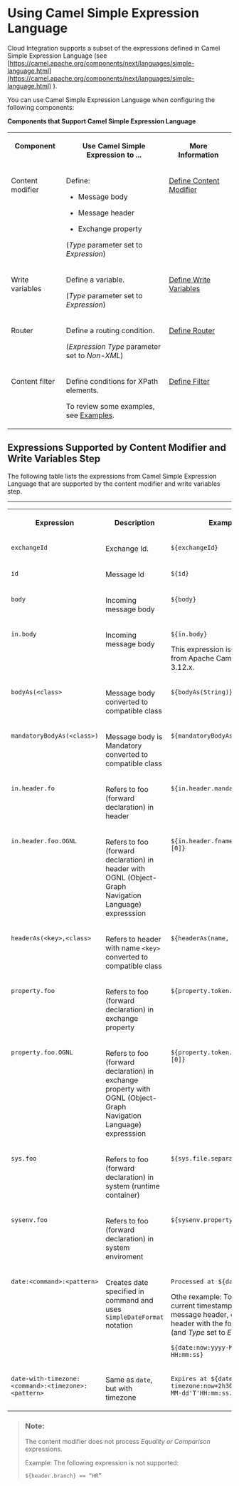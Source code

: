 <!-- loio4688083fad6546c1ba25a06d4ffb9fae -->

# Using Camel Simple Expression Language

Cloud Integration supports a subset of the expressions defined in Camel Simple Expression Language \(see [https://camel.apache.org/components/next/languages/simple-language.html](https://camel.apache.org/components/next/languages/simple-language.html) \).

You can use Camel Simple Expression Language when configuring the following components:

**Components that Support Camel Simple Expression Language**


<table>
<tr>
<th valign="top">

Component

</th>
<th valign="top">

Use Camel Simple Expression to ...

</th>
<th valign="top">

More Information

</th>
</tr>
<tr>
<td valign="top">

Content modifier

</td>
<td valign="top">

Define:

-   Message body

-   Message header

-   Exchange property


\(*Type* parameter set to *Expression*\)

</td>
<td valign="top">

[Define Content Modifier](define-content-modifier-8f04a70.md) 

</td>
</tr>
<tr>
<td valign="top">

Write variables

</td>
<td valign="top">

Define a variable.

\(*Type* parameter set to *Expression*\)

</td>
<td valign="top">

[Define Write Variables](define-write-variables-de04b75.md) 

</td>
</tr>
<tr>
<td valign="top">

Router

</td>
<td valign="top">

Define a routing condition.

\(*Expression Type* parameter set to *Non-XML*\)

</td>
<td valign="top">

[Define Router](define-router-d7fddbd.md) 

</td>
</tr>
<tr>
<td valign="top">

Content filter

</td>
<td valign="top">

Define conditions for XPath elements.

To review some examples, see [Examples](examples-eb2e601.md).

</td>
<td valign="top">

[Define Filter](define-filter-733f8dc.md) 

</td>
</tr>
</table>



<a name="loio4688083fad6546c1ba25a06d4ffb9fae__section_egf_rnz_qsb"/>

## Expressions Supported by Content Modifier and Write Variables Step

The following table lists the expressions from Camel Simple Expression Language that are supported by the content modifier and write variables step.

****


<table>
<tr>
<th valign="top">

Expression

</th>
<th valign="top">

Description

</th>
<th valign="top">

Example

</th>
</tr>
<tr>
<td valign="top">

`exchangeId` 

</td>
<td valign="top">

Exchange Id.

</td>
<td valign="top">

`${exchangeId}` 

</td>
</tr>
<tr>
<td valign="top">

`id` 

</td>
<td valign="top">

Message Id

</td>
<td valign="top">

`${id}` 

</td>
</tr>
<tr>
<td valign="top">

`body` 

</td>
<td valign="top">

Incoming message body

</td>
<td valign="top">

`${body}` 

</td>
</tr>
<tr>
<td valign="top">

`in.body` 

</td>
<td valign="top">

Incoming message body

</td>
<td valign="top">

`${in.body}`

This expression is deprecated from Apache Camel version 3.12.x.

</td>
</tr>
<tr>
<td valign="top">

`bodyAs(<class>` 

</td>
<td valign="top">

Message body converted to compatible class

</td>
<td valign="top">

`${bodyAs(String)}` 

</td>
</tr>
<tr>
<td valign="top">

`mandatoryBodyAs(<class>)` 

</td>
<td valign="top">

Message body is Mandatory converted to compatible class

</td>
<td valign="top">

`${mandatoryBodyAs(String)}` 

</td>
</tr>
<tr>
<td valign="top">

`in.header.fo` 

</td>
<td valign="top">

Refers to foo \(forward declaration\) in header

</td>
<td valign="top">

`${in.header.mandatory.length}` 

</td>
</tr>
<tr>
<td valign="top">

`in.header.foo.OGNL` 

</td>
<td valign="top">

Refers to foo \(forward declaration\) in header with OGNL \(Object-Graph Navigation Language\) expresssion

</td>
<td valign="top">

`${in.header.fname.split(',')[0]}` 

</td>
</tr>
<tr>
<td valign="top">

`headerAs(<key>,<class>` 

</td>
<td valign="top">

Refers to header with name `<key>` converted to compatible class

</td>
<td valign="top">

`${headerAs(name, String)}` 

</td>
</tr>
<tr>
<td valign="top">

`property.foo` 

</td>
<td valign="top">

Refers to foo \(forward declaration\) in exchange property

</td>
<td valign="top">

`${property.token.length}` 

</td>
</tr>
<tr>
<td valign="top">

`property.foo.OGNL` 

</td>
<td valign="top">

Refers to foo \(forward declaration\) in exchange property with OGNL \(Object-Graph Navigation Language\) expresssion

</td>
<td valign="top">

`${property.token.split(',')[0]}` 

</td>
</tr>
<tr>
<td valign="top">

`sys.foo` 

</td>
<td valign="top">

Refers to foo \(forward declaration\) in system \(runtime container\)

</td>
<td valign="top">

`${sys.file.separator}` 

</td>
</tr>
<tr>
<td valign="top">

`sysenv.foo` 

</td>
<td valign="top">

Refers to foo \(forward declaration\) in system enviroment

</td>
<td valign="top">

`${sysenv.property1}` 

</td>
</tr>
<tr>
<td valign="top">

`date:<command>:<pattern>` 

</td>
<td valign="top">

Creates date specified in command and uses `SimpleDateFormat` notation

</td>
<td valign="top">

`Processed at ${date:now-2h}`

Othe rexample: To write the current timestamp into a message header, define a header with the following value \(and *Type* set to *Expression*\):

`${date:now:yyyy-MM-dd HH:mm:ss}`

</td>
</tr>
<tr>
<td valign="top">

`date-with-timezone:<command>:<timezone>:<pattern>` 

</td>
<td valign="top">

Same as `date`, but with timezone

</td>
<td valign="top">

`Expires at ${date-with-timezone:now+2h30m:IST:yyyy-MM-dd'T'HH:mm:ss.SSSZ}` 

</td>
</tr>
</table>

> ### Note:  
> The content modifier does not process *Equality or Comparison* expressions.
> 
> Example: The following expression is not supported:
> 
> `${header.branch} == “HR”`

